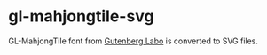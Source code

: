 # gl-mahjongtile-svg
GL-MahjongTile font from [Gutenberg Labo](https://gutenberg.osdn.jp/ja/license.html) is converted to SVG files.
